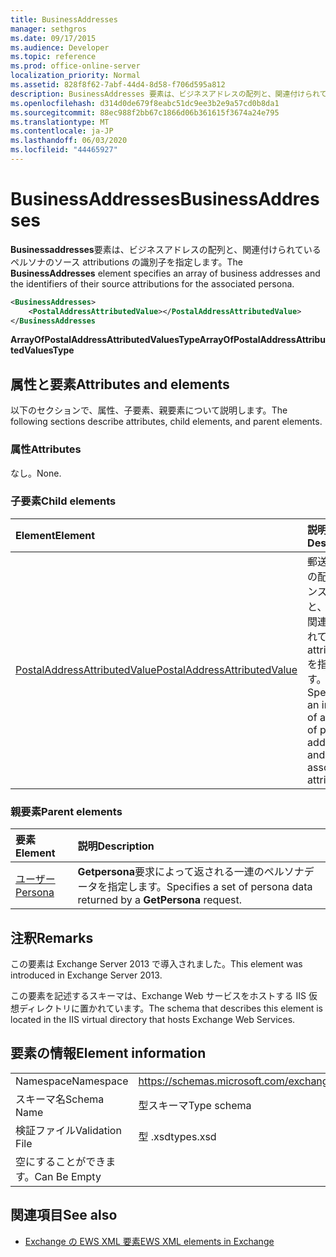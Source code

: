 ```yaml
---
title: BusinessAddresses
manager: sethgros
ms.date: 09/17/2015
ms.audience: Developer
ms.topic: reference
ms.prod: office-online-server
localization_priority: Normal
ms.assetid: 828f8f62-7abf-44d4-8d58-f706d595a812
description: BusinessAddresses 要素は、ビジネスアドレスの配列と、関連付けられているペルソナのソース attributions の識別子を指定します。
ms.openlocfilehash: d314d0de679f8eabc51dc9ee3b2e9a57cd0b8da1
ms.sourcegitcommit: 88ec988f2bb67c1866d06b361615f3674a24e795
ms.translationtype: MT
ms.contentlocale: ja-JP
ms.lasthandoff: 06/03/2020
ms.locfileid: "44465927"
---
```

# <a name="businessaddresses"></a><span data-ttu-id="6f6c6-103">BusinessAddresses</span><span class="sxs-lookup"><span data-stu-id="6f6c6-103">BusinessAddresses</span></span>

<span data-ttu-id="6f6c6-104">**Businessaddresses**要素は、ビジネスアドレスの配列と、関連付けられているペルソナのソース attributions の識別子を指定します。</span><span class="sxs-lookup"><span data-stu-id="6f6c6-104">The **BusinessAddresses** element specifies an array of business addresses and the identifiers of their source attributions for the associated persona.</span></span> 
  
```XML
<BusinessAddresses>
    <PostalAddressAttributedValue></PostalAddressAttributedValue>
</BusinessAddresses
```

 <span data-ttu-id="6f6c6-105">**ArrayOfPostalAddressAttributedValuesType**</span><span class="sxs-lookup"><span data-stu-id="6f6c6-105">**ArrayOfPostalAddressAttributedValuesType**</span></span>
## <a name="attributes-and-elements"></a><span data-ttu-id="6f6c6-106">属性と要素</span><span class="sxs-lookup"><span data-stu-id="6f6c6-106">Attributes and elements</span></span>

<span data-ttu-id="6f6c6-107">以下のセクションで、属性、子要素、親要素について説明します。</span><span class="sxs-lookup"><span data-stu-id="6f6c6-107">The following sections describe attributes, child elements, and parent elements.</span></span>
  
### <a name="attributes"></a><span data-ttu-id="6f6c6-108">属性</span><span class="sxs-lookup"><span data-stu-id="6f6c6-108">Attributes</span></span>

<span data-ttu-id="6f6c6-109">なし。</span><span class="sxs-lookup"><span data-stu-id="6f6c6-109">None.</span></span>
  
### <a name="child-elements"></a><span data-ttu-id="6f6c6-110">子要素</span><span class="sxs-lookup"><span data-stu-id="6f6c6-110">Child elements</span></span>

|<span data-ttu-id="6f6c6-111">**Element**</span><span class="sxs-lookup"><span data-stu-id="6f6c6-111">**Element**</span></span>|<span data-ttu-id="6f6c6-112">**説明**</span><span class="sxs-lookup"><span data-stu-id="6f6c6-112">**Description**</span></span>|
|:-----|:-----|
|[<span data-ttu-id="6f6c6-113">PostalAddressAttributedValue</span><span class="sxs-lookup"><span data-stu-id="6f6c6-113">PostalAddressAttributedValue</span></span>](postaladdressattributedvalue.md) <br/> |<span data-ttu-id="6f6c6-114">郵送先住所の配列のインスタンスと、それに関連付けられている attributions を指定します。</span><span class="sxs-lookup"><span data-stu-id="6f6c6-114">Specifies an instance of an array of postal addresses and their associated attributions.</span></span>  <br/> |
   
### <a name="parent-elements"></a><span data-ttu-id="6f6c6-115">親要素</span><span class="sxs-lookup"><span data-stu-id="6f6c6-115">Parent elements</span></span>

|<span data-ttu-id="6f6c6-116">**要素**</span><span class="sxs-lookup"><span data-stu-id="6f6c6-116">**Element**</span></span>|<span data-ttu-id="6f6c6-117">**説明**</span><span class="sxs-lookup"><span data-stu-id="6f6c6-117">**Description**</span></span>|
|:-----|:-----|
|[<span data-ttu-id="6f6c6-118">ユーザー</span><span class="sxs-lookup"><span data-stu-id="6f6c6-118">Persona</span></span>](persona.md) <br/> |<span data-ttu-id="6f6c6-119">**Getpersona**要求によって返される一連のペルソナデータを指定します。</span><span class="sxs-lookup"><span data-stu-id="6f6c6-119">Specifies a set of persona data returned by a **GetPersona** request.</span></span>  <br/> |
   
## <a name="remarks"></a><span data-ttu-id="6f6c6-120">注釈</span><span class="sxs-lookup"><span data-stu-id="6f6c6-120">Remarks</span></span>

<span data-ttu-id="6f6c6-121">この要素は Exchange Server 2013 で導入されました。</span><span class="sxs-lookup"><span data-stu-id="6f6c6-121">This element was introduced in Exchange Server 2013.</span></span>
  
<span data-ttu-id="6f6c6-122">この要素を記述するスキーマは、Exchange Web サービスをホストする IIS 仮想ディレクトリに置かれています。</span><span class="sxs-lookup"><span data-stu-id="6f6c6-122">The schema that describes this element is located in the IIS virtual directory that hosts Exchange Web Services.</span></span>
  
## <a name="element-information"></a><span data-ttu-id="6f6c6-123">要素の情報</span><span class="sxs-lookup"><span data-stu-id="6f6c6-123">Element information</span></span>

|||
|:-----|:-----|
|<span data-ttu-id="6f6c6-124">Namespace</span><span class="sxs-lookup"><span data-stu-id="6f6c6-124">Namespace</span></span>  <br/> |https://schemas.microsoft.com/exchange/services/2006/types  <br/> |
|<span data-ttu-id="6f6c6-125">スキーマ名</span><span class="sxs-lookup"><span data-stu-id="6f6c6-125">Schema Name</span></span>  <br/> |<span data-ttu-id="6f6c6-126">型スキーマ</span><span class="sxs-lookup"><span data-stu-id="6f6c6-126">Type schema</span></span>  <br/> |
|<span data-ttu-id="6f6c6-127">検証ファイル</span><span class="sxs-lookup"><span data-stu-id="6f6c6-127">Validation File</span></span>  <br/> |<span data-ttu-id="6f6c6-128">型 .xsd</span><span class="sxs-lookup"><span data-stu-id="6f6c6-128">types.xsd</span></span>  <br/> |
|<span data-ttu-id="6f6c6-129">空にすることができます。</span><span class="sxs-lookup"><span data-stu-id="6f6c6-129">Can Be Empty</span></span>  <br/> ||
   
## <a name="see-also"></a><span data-ttu-id="6f6c6-130">関連項目</span><span class="sxs-lookup"><span data-stu-id="6f6c6-130">See also</span></span>



- [<span data-ttu-id="6f6c6-131">Exchange の EWS XML 要素</span><span class="sxs-lookup"><span data-stu-id="6f6c6-131">EWS XML elements in Exchange</span></span>](ews-xml-elements-in-exchange.md)


